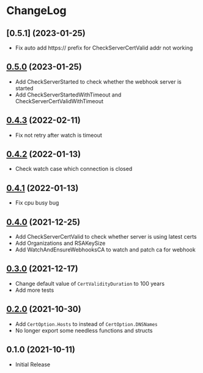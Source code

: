 # ChangeLog

## [0.5.1] (2023-01-25)

* Fix auto add https:// prefix for CheckServerCertValid addr not working

## [0.5.0] (2023-01-25)

* Add CheckServerStarted to check whether the webhook server is started
* Add CheckServerStartedWithTimeout and CheckServerCertValidWithTimeout

## [0.4.3] (2022-02-11)

* Fix not retry after watch is timeout

## [0.4.2] (2022-01-13)

* Check watch case which connection is closed

## [0.4.1] (2022-01-13)

* Fix cpu busy bug

## [0.4.0] (2021-12-25)

* Add CheckServerCertValid to check whether server is using latest certs
* Add Organizations and RSAKeySize
* Add WatchAndEnsureWebhooksCA to watch and patch ca for webhook

## [0.3.0] (2021-12-17)

* Change default value of `CertValidityDuration` to 100 years
* Add more tests

## [0.2.0] (2021-10-30)

* Add `CertOption.Hosts` to instead of `CertOption.DNSNames`
* No longer export some needless functions and structs


## 0.1.0 (2021-10-11)

* Initial Release


[0.2.0]: https://github.com/mozillazg/webhookcert/compare/v0.1.0...v0.2.0
[0.3.0]: https://github.com/mozillazg/webhookcert/compare/v0.2.0...v0.3.0
[0.4.0]: https://github.com/mozillazg/webhookcert/compare/v0.3.0...v0.4.0
[0.4.1]: https://github.com/mozillazg/webhookcert/compare/v0.4.0...v0.4.1
[0.4.2]: https://github.com/mozillazg/webhookcert/compare/v0.4.1...v0.4.2
[0.4.3]: https://github.com/mozillazg/webhookcert/compare/v0.4.2...v0.4.3
[0.5.0]: https://github.com/mozillazg/webhookcert/compare/v0.4.3...v0.5.0
[0.6.0]: https://github.com/mozillazg/webhookcert/compare/v0.5.0...v0.6.0
